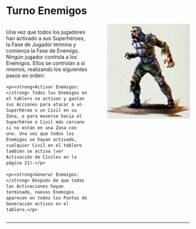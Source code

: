 # Turno Enemigos
<div style="display: flex; justify-content: space-between;">
  <div style="width: 45%;">
    <p>Una vez que todos los jugadores han activado a sus Superhéroes, la Fase de Jugador termina y comienza la Fase de Enemigo. Ningún jugador controla a los Enemigos. Ellos se controlan a sí mismos, realizando los siguientes pasos en orden:</p>

    <p><strong>Activar Enemigos:</strong> Todos los Enemigos en el tablero se activan y gastan sus Acciones para atacar a un Superhéroe o un Civil en su Zona, o para moverse hacia el Superhéroe o Civil más cercano si no están en una Zona con uno. Una vez que todos los Enemigos se hayan activado, cualquier Civil en el tablero también se activa (ver Activación de Civiles en la página 21).</p>

    <p><strong>Generar Enemigos:</strong> Después de que todas las Activaciones hayan terminado, nuevos Enemigos aparecen en todos los Puntos de Generación activos en el tablero.</p>
  </div>
  <div style="width: 45%;">
    <img src=".gitbook/assets/foto-ainara.png" alt="Descripción de la imagen" style="max-width: 100%;">
  </div>
</div>

***
